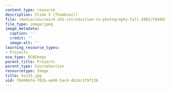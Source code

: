 ```yaml
---
content_type: resource
description: Slide 5 [Thumbnail]
file: /media/courses/4-341-introduction-to-photography-fall-2002/f8d46b7ef81bae065ac44b16c1f9f136_hsu15.jpg
file_type: image/jpeg
image_metadata:
  caption: ''
  credit: ''
  image-alt: ''
learning_resource_types:
- Projects
ocw_type: OCWImage
parent_title: Projects
parent_type: CourseSection
resourcetype: Image
title: hsu15.jpg
uid: f8d46b7e-f81b-ae06-5ac4-4b16c1f9f136
---
```

